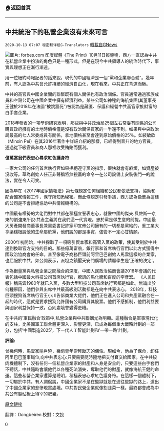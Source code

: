 ###  [:house:返回首頁](https://github.com/ourhimalayas/txt)
---

## 中共統治下的私營企業沒有未來可言
`2020-10-13 07:07 秘密翻译组G-Translators` [轉載自GNews](https://gnews.org/zh-hant/421031/)

![]()![](https://s3.amazonaws.com/gnews-media-offload/wp-content/uploads/2020/10/13063134/Picture2-5.png)圖片: forbes.com
印度媒體《The Print》10月11日報導稱，西方一直認為中共在私營企業中扮演的角色只是一種形式，但是在現今中共領導人的統治時代下，事實與理想正在漸行漸遠。

用一位紐約時報記者的話來說，現代的中國經濟是一個“黨和企業聯合體”。幾年前，有人認為中共會允許持續的經濟自由化，現在看來，中共正在背道而馳。

中共的高官與中國企業間的聯繫既有個人關係也有政治關係。官員通常通過家族成員和空殼公司在中國企業中擁有經濟利益。某些公司如神秘的海航集團(其董事長王健於2018年在法國“被跳牆死”)被認為是藏匿、保護和經營中共高官家族財富的白手套企業。

2018年發表的一項學術研究表明，那些與中共政治局25個左右常委有關係的公司購買政府擁有的土地時價格僅是沒有政治關係買家的一半還不到。如果與中央政治局最高的七人常委成員有關係，拿地價格甚至會達到原始價格的25%。如裴敏欣（Minxin Pei）在其2016年著作中詳細介紹的那樣，已經得到晉升的地方官員，通過從下級官員和商人那裡收受賄賂而獲利。

**億萬富翁們表忠心尋求紅色護身符**

一家大公司的任何首席執行官如果拒絕遵守黨的指示，很快就會有麻煩，如資產被沒收等。華為創始人任正非聲稱將無視黨的命令—在公司設備上安裝後門—的說法，實在令人可笑。

因為早在《2017年國家情報法》第七條規定任何組織和公民都依法支持，協助和配合國家情報工作，保守所知悉秘密。而此條規定引發爭議，西方認為像華為這樣的公司是不會拒絕協助中共情報機構的。

中國最有權勢的大佬們對中共都在積極宣誓表忠心，就像中國的傑夫.貝佐斯—京東的劉強東所說:共產主義將在我們這一代實現。忠於黨是做生意的前提。中國最大房產開發商董事長兼黨委書記許家印宣佈公司擁有的一切都是黨給的，重工業大亨梁穩根說他的生命屬於黨，他們說的都是事實，儘管不一定心甘情願。

2000年初開始，中共採取了一項吸引資本家和高管入黨的政策，使其受制於中共達到換取官方支持的目的。那些億萬富翁，銀行家和首席執行官們以此方式獲得中國政治協商會的任命。甚至像電子商務巨頭前阿里巴巴創始人馬雲這樣的企業家，也屈服於中共，如公開表示，派坦克鎮壓天安門廣場的請願學生是’正確的決定’。

作為衡量黨與私營企業之間融合的深度，中國人民政治協商會議2018年會議的代表包括中國最大科技公司首席執行官，騰訊的馬化騰和百度的李彥宏。 《人民日報》稱馬雲1980年就已入黨，多數大型科技公司首席執行官都是如此。無論出於何種原因，他們參與出席中共最高級別活動都是在向中共表忠心。 2018年，科技巨頭搜狗首席執行官王小川告訴商業大佬們，他們正在進入公司和共產黨融合在一起的時代，這就是要求搜狗允許國有公司購買其股票。他們不感抵制，他們利益要與國家利益保持一致，否則處境會變得更糟。

在中共的’軍民融合’政策中,私營企業與中共聯姻尤為明顯。這種融合是軍事現代化的支柱，比美國軍工聯合體更深入，影響更深，已成為每個重大戰略計劃的一部分，包括’中國製造2025’，下一代人工智能計劃和’一帶一路’計劃。

**評論:**

曾幾何時，馬雲家喻戶曉，幾億青年崇拜勵志的偶像。現如今，他為了保命，卸任阿里巴巴董事職位,向中共表忠心:只要需要隨時隨地把支付寶交給國家。在中共絞肉機體制下，沒有任何一個私營企業家的財產和人身是安全的，只要這些白手套們不聽話，中共隨時會讓他們以各種死法消失，奪取他們的財產，就像海航王健的命運。這些私營企業家還算是聰明，積極表忠心求紅色護身符。在這樣一個體制下，一切屬於中共。有人調侃說，中國企業家不是在監獄就是在通往監獄的路上，道出了中國企業家的悲慘現實處境。中共對民營企業就像割韭菜一樣，最終都會成為中共公有製砧板上待宰的肥豬。

[原文鏈接](https://theprint.in/pageturner/excerpt/china-comrade-billionaires-jack-ma-pledge-loyalty-communist-party/521239/+1012-3)

翻譯：Dongbeiren
校對：文投

0
